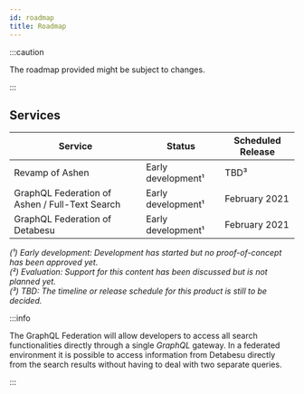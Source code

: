 ```yaml
---
id: roadmap
title: Roadmap
---
```


:::caution

The roadmap provided might be subject to changes.

:::

## Services

| Service | Status | Scheduled Release |
| --- | --- | --- | 
| Revamp of Ashen | Early development¹ | TBD³ |
| GraphQL Federation of Ashen / Full-Text Search | Early development¹ | February 2021 |
| GraphQL Federation of Detabesu | Early development¹ | February 2021 |

*(¹) Early development: Development has started but no proof-of-concept has been approved yet.*  
*(²) Evaluation: Support for this content has been discussed but is not planned yet.*  
*(³) TBD: The timeline or release schedule for this product is still to be decided.*  


:::info

The GraphQL Federation will allow developers to access all search functionalities directly through a single *GraphQL* gateway. In a federated environment it is possible to access information from Detabesu directly from the search results without having to deal with two separate queries.

:::